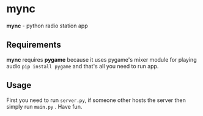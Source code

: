 # mync

**mync** - python radio station app


## Requirements

**mync** requires **pygame** because it uses pygame's mixer module for playing audio
`pip install pygame`
and that's all you need to run app.

## Usage
First you need to run `server.py`, if someone other hosts the server then simply run `main.py` .
Have fun.
